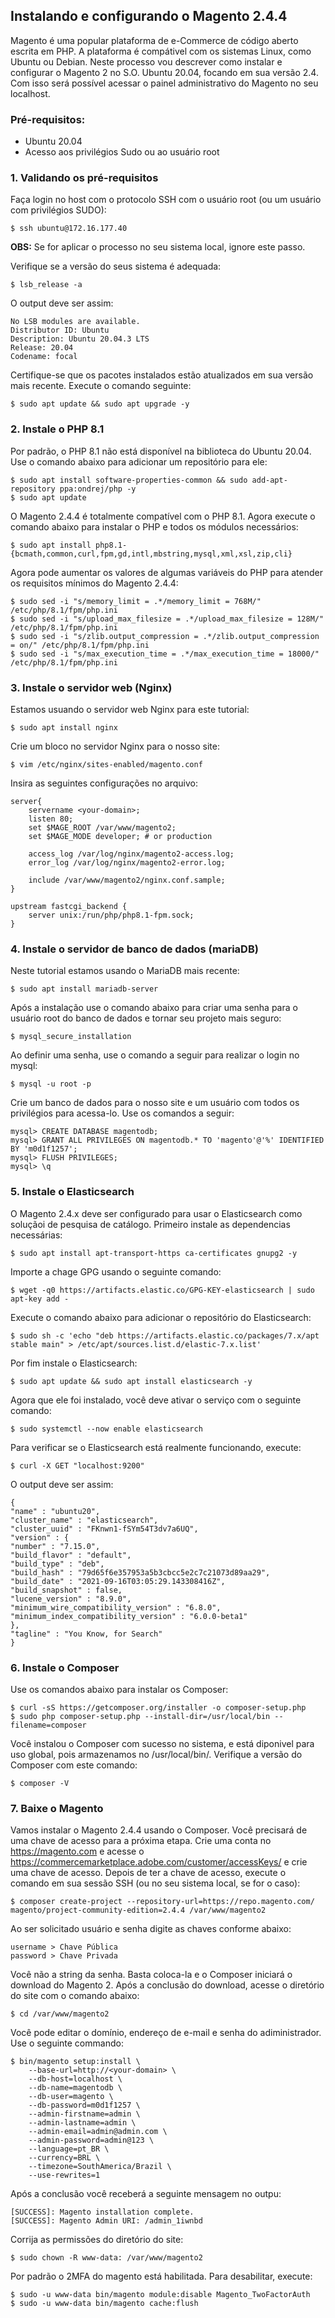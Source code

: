 ## Instalando e configurando o Magento 2.4.4

Magento é uma popular plataforma de e-Commerce de código aberto escrita em PHP. A plataforma é compátivel com os sistemas Linux, como Ubuntu ou Debian.
Neste processo vou descrever como instalar e configurar o Magento 2 no S.O. Ubuntu 20.04, focando em sua versão 2.4. Com isso será possível acessar o painel administrativo do Magento no seu localhost.

### Pré-requisitos:

* Ubuntu 20.04
* Acesso aos privilégios Sudo ou ao usuário root

### 1.  Validando os pré-requisitos

Faça login no host com o protocolo SSH com o usuário root (ou um usuário com privilégios SUDO):
```
$ ssh ubuntu@172.16.177.40
```
**OBS:** Se for aplicar o processo no seu sistema local, ignore este passo.

Verifique se a versão do seus sistema é adequada:
```
$ lsb_release -a
```

O output deve ser assim:
```
No LSB modules are available.
Distributor ID: Ubuntu
Description: Ubuntu 20.04.3 LTS
Release: 20.04
Codename: focal
```

Certifique-se que os pacotes instalados estão atualizados em sua versão mais recente. Execute o comando seguinte:
```
$ sudo apt update && sudo apt upgrade -y
```

### 2. Instale o PHP 8.1

Por padrão, o PHP 8.1 não está disponível na biblioteca do Ubuntu 20.04. Use o comando abaixo para adicionar um repositório para ele:
```
$ sudo apt install software-properties-common && sudo add-apt-repository ppa:ondrej/php -y
$ sudo apt update
```

O Magento 2.4.4 é totalmente compatível com o PHP 8.1.
Agora execute o comando abaixo para instalar o PHP e todos os módulos necessários:
```
$ sudo apt install php8.1-{bcmath,common,curl,fpm,gd,intl,mbstring,mysql,xml,xsl,zip,cli}
```

Agora pode aumentar os valores de algumas variáveis do PHP para atender os requisitos mínimos do Magento 2.4.4:
```
$ sudo sed -i "s/memory_limit = .*/memory_limit = 768M/" /etc/php/8.1/fpm/php.ini
$ sudo sed -i "s/upload_max_filesize = .*/upload_max_filesize = 128M/" /etc/php/8.1/fpm/php.ini
$ sudo sed -i "s/zlib.output_compression = .*/zlib.output_compression = on/" /etc/php/8.1/fpm/php.ini
$ sudo sed -i "s/max_execution_time = .*/max_execution_time = 18000/" /etc/php/8.1/fpm/php.ini
```

### 3. Instale o servidor web (Nginx)

Estamos usuando o servidor web Nginx para este tutorial:
```
$ sudo apt install nginx
```

Crie um bloco no servidor Nginx para o nosso site:
```
$ vim /etc/nginx/sites-enabled/magento.conf
```

Insira as seguintes configurações no arquivo:
```
server{
    servername <your-domain>;
    listen 80;
    set $MAGE_ROOT /var/www/magento2;
    set $MAGE_MODE developer; # or production

    access_log /var/log/nginx/magento2-access.log;
    error_log /var/log/nginx/magento2-error.log;

    include /var/www/magento2/nginx.conf.sample;
}

upstream fastcgi_backend {
    server unix:/run/php/php8.1-fpm.sock;
}
```

### 4. Instale o servidor de banco de dados (mariaDB)

Neste tutorial estamos usando o MariaDB mais recente:
```
$ sudo apt install mariadb-server
```

Após a instalação use o comando abaixo para criar uma senha para o usuário root do banco de dados e tornar seu projeto mais seguro:
```
$ mysql_secure_installation
```

Ao definir uma senha, use o comando a seguir para realizar o login no mysql:
```
$ mysql -u root -p
```

Crie um banco de dados para o nosso site e um usuário com todos os privilégios para acessa-lo. Use os comandos a seguir:
```
mysql> CREATE DATABASE magentodb;
mysql> GRANT ALL PRIVILEGES ON magentodb.* TO 'magento'@'%' IDENTIFIED BY 'm0d1f1257';
mysql> FLUSH PRIVILEGES;
mysql> \q
```

### 5. Instale o Elasticsearch

O Magento 2.4.x deve ser configurado para usar o Elasticsearch como soluçãoi de pesquisa de catálogo.
Primeiro instale as dependencias necessárias:
```
$ sudo apt install apt-transport-https ca-certificates gnupg2 -y
```

Importe a chage GPG usando o seguinte comando:
```
$ wget -q0 https://artifacts.elastic.co/GPG-KEY-elasticsearch | sudo apt-key add -
```

Execute o comando abaixo para adicionar o repositório do Elasticsearch:
```
$ sudo sh -c 'echo "deb https://artifacts.elastic.co/packages/7.x/apt stable main" > /etc/apt/sources.list.d/elastic-7.x.list'
```

Por fim instale o Elasticsearch:
```
$ sudo apt update && sudo apt install elasticsearch -y
```

Agora que ele foi instalado, você deve ativar o serviço com o seguinte comando:
```
$ sudo systemctl --now enable elasticsearch
```

Para verificar se o Elasticsearch está realmente funcionando, execute:
```
$ curl -X GET "localhost:9200"
```

O output deve ser assim:
```
{
"name" : "ubuntu20",
"cluster_name" : "elasticsearch",
"cluster_uuid" : "FKnwn1-fSYm54T3dv7a6UQ",
"version" : {
"number" : "7.15.0",
"build_flavor" : "default",
"build_type" : "deb",
"build_hash" : "79d65f6e357953a5b3cbcc5e2c7c21073d89aa29",
"build_date" : "2021-09-16T03:05:29.143308416Z",
"build_snapshot" : false,
"lucene_version" : "8.9.0",
"minimum_wire_compatibility_version" : "6.8.0",
"minimum_index_compatibility_version" : "6.0.0-beta1"
},
"tagline" : "You Know, for Search"
}
```

### 6. Instale o Composer

Use os comandos abaixo para instalar os Composer:
```
$ curl -sS https://getcomposer.org/installer -o composer-setup.php
$ sudo php composer-setup.php --install-dir=/usr/local/bin --filename=composer
```

Você instalou o Composer com sucesso no sistema, e está diponivel para uso global, pois armazenamos no /usr/local/bin/.
Verifique a versão do Composer com este comando:
```
$ composer -V
```

### 7. Baixe o Magento

Vamos instalar o Magento 2.4.4 usando o Composer. Você precisará de uma chave de acesso para a próxima etapa.
Crie uma conta no https://magento.com e acesse o https://commercemarketplace.adobe.com/customer/accessKeys/ e crie uma chave de acesso.
Depois de ter a chave de acesso, execute o comando em sua sessão SSH (ou no seu sistema local, se for o caso):
```
$ composer create-project --repository-url=https://repo.magento.com/ magento/project-community-edition=2.4.4 /var/www/magento2
```
Ao ser solicitado usuário e senha digite as chaves conforme abaixo:
```
username > Chave Pública
password > Chave Privada
```

Você não a string da senha. Basta coloca-la e o Composer iniciará o download do Magento 2.
Após a conclusão do download, acesse o diretório do site com o comando abaixo:
```
$ cd /var/www/magento2
```

Você pode editar o domínio, endereço de e-mail e senha do adiministrador. Use o seguinte commando:
```
$ bin/magento setup:install \
    --base-url=http://<your-domain> \
    --db-host=localhost \
    --db-name=magentodb \
    --db-user=magento \
    --db-password=m0d1f1257 \
    --admin-firstname=admin \
    --admin-lastname=admin \
    --admin-email=admin@admin.com \
    --admin-password=admin@123 \
    --language=pt_BR \
    --currency=BRL \
    --timezone=SouthAmerica/Brazil \
    --use-rewrites=1
```

Após a conclusão você receberá a seguinte mensagem no outpu:
```
[SUCCESS]: Magento installation complete.
[SUCCESS]: Magento Admin URI: /admin_1iwnbd
```

Corrija as permissões do diretório do site:
```
$ sudo chown -R www-data: /var/www/magento2
```

Por padrão o 2MFA do magento está habilitada. Para desabilitar, execute:
```
$ sudo -u www-data bin/magento module:disable Magento_TwoFactorAuth
$ sudo -u www-data bin/magento cache:flush
```